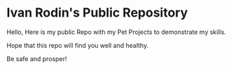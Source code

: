 # Ivan Rodin's Public Repository

Hello, Here is my public Repo with my Pet Projects to demonstrate my skills.

Hope that this repo will find you well and healthy.

Be safe and prosper!
